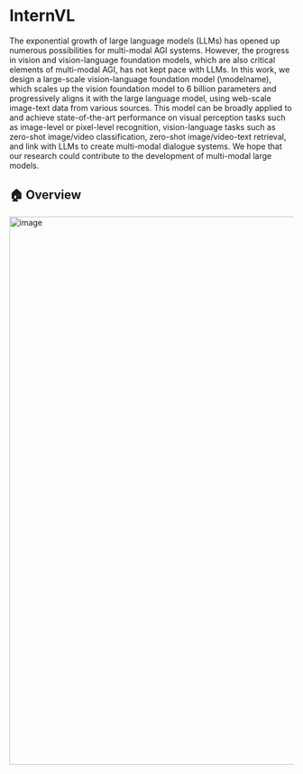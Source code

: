 # InternVL
The exponential growth of large language models (LLMs) has opened up numerous possibilities for multi-modal AGI systems. 
However, the progress in vision and vision-language foundation models, which are also critical elements of multi-modal AGI, has not kept pace with LLMs. 
In this work, we design a large-scale vision-language foundation model (\modelname), which scales up the vision foundation model to 6 billion parameters and progressively aligns it with the large language model, using web-scale image-text data from various sources. 
This model can be broadly applied to and achieve state-of-the-art performance on visual perception tasks such as image-level or pixel-level recognition, vision-language tasks such as zero-shot image/video classification, zero-shot image/video-text retrieval, and link with LLMs to create multi-modal dialogue systems.
We hope that our research could contribute to the development of multi-modal large models.



## 🏠 Overview

<img width="971" alt="image" src="https://github.com/OpenGVLab/InternVL/assets/23737120/7922e66d-f969-4329-9f42-4dc9cb4ef46a">
